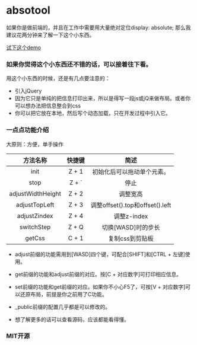 # absotool
如果你是做前端的，并且在工作中需要用大量绝对定位display: absolute; 那么我建议花两分钟来了解一下这个小东西。

[试下这个demo](https://wenzhenhao.github.io/absotool/absotool/index.html)

### 如果你觉得这个小东西还不错的话，可以接着往下看。

用这个小东西的时候，还是有几点要注意的：

* 引入jQuery
* 因为它只是单纯的把信息打印出来，所以是得写一段js或jQ来做布局。或者你可以想办法把信息整合到css
* 你可以把它放在本地，然后写个动态加载，只在开发过程中引入它。

### 一点点功能介绍
大原则：方便，单手操作


| 方法名称 | 快捷键 | 简述 |
| :----:| :----: | :----: |
| init | Z + 1 | 初始化后可以拖动单个元素。|
| stop | Z + \` | 停止 |
| adjustWidthHeight | Z + 2 | 调整宽高 |
| adjustTopLeft | Z + 3 | 调整offset().top和offset().left |
| adjustZindex | Z + 4 | 调整z-index |
| switchStep | Z + Q | 切换[WASD]时的步长 |
| getCss | C + 1 | 复制css到剪贴板 |

* adjust前缀的功能需用到[WASD]四个键，可配合[SHIFT]和[CTRL + 左键]使用。

* get前缀的功能和adjust前缀的对应。按[C + 对应数字]可打印相应信息。

* set前缀的功能和get前缀的对应。如果你不小心F5了，可按[V + 对应数字]可以还原布局，前提是你之前用了C功能。

* \_public前缀的配置几乎都是可以修改的。

* 想了解更多的话可以查看源码，应该都能看得懂。

### MIT开源
